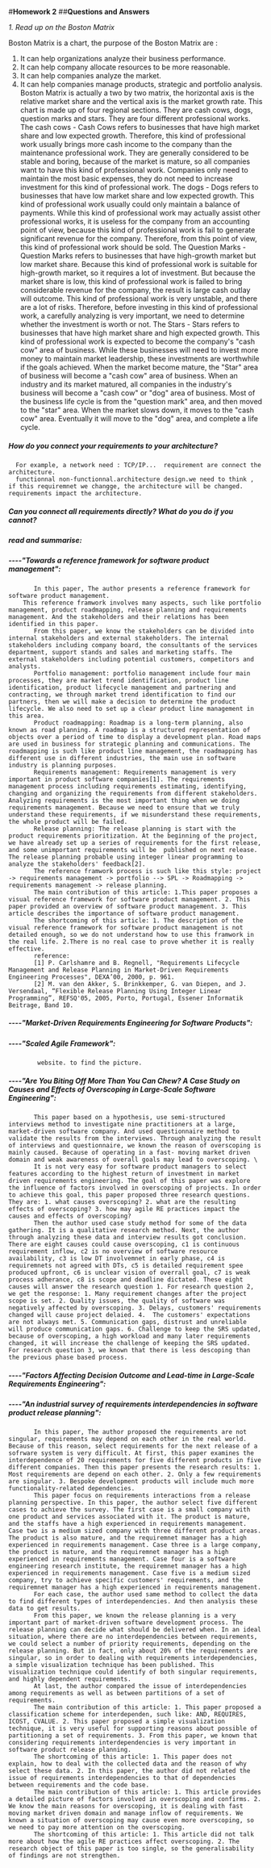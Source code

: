 #**Homework 2**
##**Questions and Answers** </br>

*1. Read up on the Boston Matrix* </br>

Boston Matrix is a chart, the purpose of the Boston Matrix are :
1. It can help organizations analyze their business performance.
2. It can help company allocate resources to be more reasonable.
3. It can help companies analyze the market.
4. It can help companies manage products, strategic and portfolio analysis.
Boston Matrix is actually a two by two matrix, the horizontal axis is the relative market share and the vertical axis is the market growth rate. This chart is made up of four regional sections. 
      They are cash cows, dogs, question marks and stars. They are four different professional works.
      The cash cows - Cash Cows refers to businesses that have high market share and low expected growth. 
      Therefore, this kind of professional work usually brings more cash income to the company than the 
      maintenance professional work. They are generally considered to be stable and boring, because of 
      the market is mature, so all companies want to have this kind of professional work. Companies only
      need to maintain the most basic expenses, they do not need to increase investment for this kind of 
      professional work.
          The dogs - Dogs refers to businesses that have low market share and low expected growth. 
      This kind of professional work usually could only maintain a balance of payments. While this kind 
      of professional work may actually assist other professional works, it is useless for the company
      from an accounting point of view, because this kind of professional work is fail to generate
      significant revenue for the company. Therefore, from this point of view, this kind of professional
      work should be sold.
          The Question Marks - Question Marks refers to businesses that have high-growth market but 
      low market share. Because this kind of professional work is suitable for high-growth market,
      so it requires a lot of investment. But because the market share is low, this kind of 
      professional work is failed to bring considerable revenue for the company, the result is large
      cash outlay will outcome. This kind of professional work is very unstable, and there are a lot
      of risks. Therefore, before investing in this kind of professional work, a carefully analyzing
      is very important, we need to determine whether the investment is worth or not.
          The Stars - Stars refers to businesses that have high market share and high expected growth.
      This kind of professional work is expected to become the company's "cash cow" area of business.
      While these businesses will need to invest more money to maintain market leadership, these investments
      are worthwhile if the goals achieved. When the market become mature, the "Star" area of business will 
      become a "cash cow" area of business.
          When an industry and its market matured, all companies in the industry's business will become
      a "cash cow" or "dog" area of business. Most of the business life cycle is from the "question mark"
      area, and then moved to the "star" area. When the market slows down, it moves to the "cash cow" area.
      Eventually it will move to the "dog" area, and complete a life cycle.
##### How do you connect your requirements to your architecture?
      For example, a network need : TCP/IP...  requirement are connect the architecture.
      functionnal non-functionnal.architecture design.we need to think , if this requiremnet we changge, the architecture will be changed. requirements impact the architecture.
      


##### Can you connect all requirements directly? What do you do if you cannot?




##### read and summarise:

##### ----"Towards a reference framework for software product management":
           In this paper, The author presents a reference framework for software product management.
        This reference framwork involves many aspects, such like portfolio management, product roadmapping, release planning and requirements management. And the stakeholders and their relations has been identified in this paper.
           From this paper, we know the stakeholders can be divided into internal stakeholders and external stakeholders. The internal stakeholders including company board, the consultants of the services department, support stands and sales and marketing staffs. The external stakeholders including potential customers, competitors and analysts.
           Portfolio management: portfolio management include four main processes, they are market trend identification, product line identification, product lifecycle management and partnering and contracting, we through market trend identification to find our partners, then we will make a decision to determine the product lifecycle. We also need to set up a clear product line management in this area.
           Product roadmapping: Roadmap is a long-term planning, also known as road planning. A roadmap is a structured representation of objects over a period of time to display a development plan. Road maps are used in business for strategic planning and communications. The roadmapping is such like product line management, the roadmapping has different use in different industries, the main use in software industry is planning purposes. 
           Requirements management: Requirements management is very important in product software companies[1]. The requirements management process including requirements estimating, identifying, changing and organizing the requirements from different stakeholders. Analyzing requirements is the most important thing when we doing requirements management. Because we need to ensure that we truly understand these requirements, if we misunderstand these requirements, the whole product will be failed.
           Release planning: The release planning is start with the product requirements prioritization. At the beginning of the project, we have already set up a series of requirements for the first release, and some unimportant requirements will be  published on next release. The release planning probable using integer linear programming to analyze the stakeholders' feedback[2].
           The reference framwork process is such like this style: project -> requirements management -> portfolio --> SPL -> Roadmapping -> requirements management -> release planning.  
           The main contribution of this article: 1.This paper proposes a visual reference framework for software product management. 2. This paper provided an overview of software product management. 3. This article describes the importance of software product management.
           The shortcoming of this article: 1. The description of the visual reference framework for software product management is not detailed enough, so we do not understand how to use this framwork in the real life. 2.There is no real case to prove whether it is really effective.          
           reference:
           [1] P. Carlshamre and B. Regnell, "Requirements Lifecycle Management and Release Planning in Market-Driven Requirements Engineering Processes", DEXA’00, 2000, p. 961.
           [2] M. van den Akker, S. Brinkkemper, G. van Diepen, and J. Versendaal, “Flexible Release Planning Using Integer Linear Programming”, REFSQ'05, 2005, Porto, Portugal, Essener Informatik Beitrage, Band 10.
##### ----"Market-Driven Requirements Engineering for Software Products":




##### ----"Scaled Agile Framework":
            website. to find the picture.
           



##### ----"Are You Biting Off More Than You Can Chew? A Case Study on Causes and Effects of Overscoping in Large-Scale Software Engineering":
           This paper based on a hypothesis, use semi-structured interviews method to investigate nine practitioners at a large, market-driven software company. And used questionnaire method to validate the results from the interviews. Through analyzing the result of interviews and questionnaire, we known the reason of overscoping is mainly caused. Because of operating in a fast- moving market driven domain and weak awareness of overall goals may lead to overscoping. \
           It is not very easy for software product managers to select features according to the highest return of investment in market driven requirements engineering. The goal of this paper was explore the influence of factors involved in overscoping of projects. In order to achieve this goal, this paper proposed three research questions. They are: 1. what causes overscoping? 2. what are the resulting effects of overscoping? 3. how may agile RE practices impact the causes and effects of overscoping? 
           Then the author used case study method for some of the data gathering. It is a qualitative research method. Next, the author through analyzing these data and interview results got conclusion. There are eight causes could cause overscoping, c1 is continuous requirement inflow, c2 is no overview of software resource availability, c3 is low DT involvemnet in early phase, c4 is requiremnets not agreed with DTs, c5 is detailed requirement spee produced upfront, c6 is unclear vision of overrall goal, c7 is weak process adherance, c8 is scope and deadline dictated. These eight causes will answer the research question 1. For research question 2, we get the response: 1. Many requirement changes after the project scope is set. 2. Quality issues, the quality of software was negatively affected by overscoping. 3. Delays, customers' requirements changed will cause project delaied. 4.  The customers' expectations are not always met. 5. Communication gaps, distrust and unreliable will produce communication gaps. 6. Challenge to keep the SRS updated, because of overscoping, a high workload and many later requirements changed, it will increase the challenge of keeping the SRS updated. For research question 3, we known that there is less descoping than the previous phase based process.
            
           




##### ----"Factors Affecting Decision Outcome and Lead-time in Large-Scale Requirements Engineering":








##### ----"An industrial survey of requirements interdependencies in software product release planning":
           In this paper, The author proposed the requirements are not singular, requirements may depend on each other in the real world. Because of this reason, select requirements for the next release of a sofrware system is very difficult. At first, this paper examines the interdependence of 20 requirements for five different products in five different companies. Then this paper presents the research results: 1. Most requirements are depend on each other. 2. Only a few requirements are singular. 3. Bespoke development products will include much more functionality-related dependencies. 
           This paper focus on requirements interactions from a release planning perspective. In this paper, the author select five different cases to achieve the survey. The first case is a small company with one product and services associated with it. The product is mature, and the staffs have a high experienced in requirements management. Case two is a medium sized company with three different product areas. The product is also mature, and the requiremnet manager has a high experienced in requirements management. Case three is a large company, the product is mature, and the requiremnet manager has a high experienced in requirements management. Case four is a software engineering research institute, the requiremnet manager has a high experienced in requirements management. Case five is a medium sized company, try to achieve specific customers' requirements, and the requiremnet manager has a high experienced in requirements management.
           For each case, the author used same method to collect the data to find different types of interdependencies. And then analysis these data to get results.
           From this paper, we known the release planning is a very important part of market-driven software development process. The release planning can decide what should be delivered when. In an ideal situation, where there are no interdependencies between requirements, we could select a number of priority requirements, depending on the release planning. But in fact, only about 20% of the requirements are singular, so in order to dealing with requirements interdependencies, a simple visualization technique has been published. This visualization technique could identify of both singular requirements, and highly dependent requirements. 
           At last, the author compared the issue of interdependencies among requirements as well as between partitions of a set of requirements.
           The main contribution of this article: 1. This paper proposed a classification scheme for interdependen, such like: AND, REQUIRES, ICOST, CVALUE. 2. This paper proposed a simple visualization technique, it is very useful for supporting reasons about possible of partitioning a set of requirements. 3. From this paper, we known that considering requirements interdependencies is very important in software product release planning.
           The shortcoming of this article: 1. This paper does not explain, how to deal with the collected data and the reason of why select these data. 2. In this paper, the author did not related the issue of requirements interdependencies to that of dependencies between requirements and the code base.
           The main contribution of this article: 1. This article provides a detailed picture of factors involved in overscoping and confirms. 2. We know the main reasons for overscoping, it is dealing with fast moving market driven domain and manage inflow of requirements. We known a situation of overscoping may cause even more overscoping, so we need to pay more attention on the overscoping.
           The shortcoming of this article: 1. This article did not talk more about how the agile RE practices affect overscoping. 2. The research object of this paper is too single, so the generalisability of findings are not strengthen.
           
